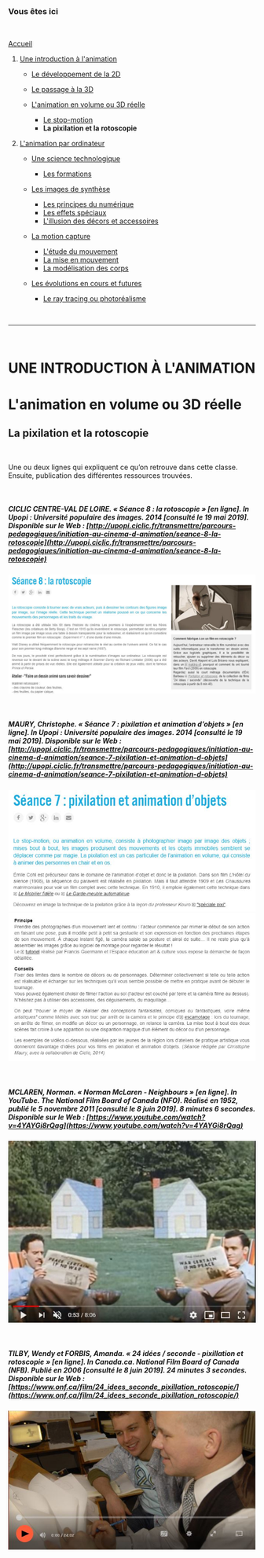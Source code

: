 <br/>

### Vous êtes ici

<br/>

[Accueil](index.md)

1. [Une introduction à l'animation](histoire.md)

    - [Le développement de la 2D](2d.md)
    - [Le passage à la 3D](3d.md)
    - [L'animation en volume ou 3D réelle](envolume.md)
    
        * [Le stop-motion](stopmotion.md)
        * **La pixilation et la rotoscopie**

2. [L'animation par ordinateur](parordinateur.md)

    - [Une science technologique](science.md)
    
        * [Les formations](formation.md)
    
    - [Les images de synthèse](imagesdesynthèse.md)
    
        * [Les principes du numérique](numerique.md)
        * [Les effets spéciaux](effet.md)
        * [L'illusion des décors et accessoires](decor.md)
        
    - [La motion capture]()
    
        * [L'étude du mouvement](etude.md)
        * [La mise en mouvement]()
        * [La modélisation des corps](corps.md)

    - [Les évolutions en cours et futures](evolution.md)
    
        * [Le ray tracing ou photoréalisme]()
        
<br/>

--------------------------------------------------------

<br/>

# UNE INTRODUCTION À L'ANIMATION
# L'animation en volume ou 3D réelle
## La pixilation et la rotoscopie

<br/>

Une ou deux lignes qui expliquent ce qu’on retrouve dans cette classe. Ensuite, publication des différentes ressources trouvées.

<br/>

##### CICLIC CENTRE-VAL DE LOIRE. « Séance 8 : la rotoscopie » [en ligne]. In _Upopi : Université populaire des images_. 2014 [consulté le 19 mai 2019]. Disponible sur le Web : [http://upopi.ciclic.fr/transmettre/parcours-pedagogiques/initiation-au-cinema-d-animation/seance-8-la-rotoscopie](http://upopi.ciclic.fr/transmettre/parcours-pedagogiques/initiation-au-cinema-d-animation/seance-8-la-rotoscopie)

![Séance 8 : la rotoscopie](images/rotoscopie.JPG "La rotoscopie")

<br/>

##### MAURY, Christophe. « Séance 7 : pixilation et animation d’objets » [en ligne]. In _Upopi : Université populaire des images_. 2014 [consulté le 19 mai 2019]. Disponible sur le Web : [http://upopi.ciclic.fr/transmettre/parcours-pedagogiques/initiation-au-cinema-d-animation/seance-7-pixilation-et-animation-d-objets](http://upopi.ciclic.fr/transmettre/parcours-pedagogiques/initiation-au-cinema-d-animation/seance-7-pixilation-et-animation-d-objets)

![Séance 7 : pixilation et animation d’objets](images/pixilation.JPG "Pixilation et animation d’objets")
![Séance 7 : pixilation et animation d’objets](images/pixilationprincipe.JPG "Pixilation et animation d’objets")

<br/>

##### MCLAREN, Norman. « Norman McLaren - Neighbours » [en ligne]. In YouTube. The National Film Board of Canada (NFO). Réalisé en 1952, publié le 5 novembre 2011  [consulté le 8 juin 2019]. 8 minutes 6 secondes. Disponible sur le Web : [https://www.youtube.com/watch?v=4YAYGi8rQag](https://www.youtube.com/watch?v=4YAYGi8rQag)

![Norman McLaren - Neighbours](images/pixilationex.JPG "Norman McLaren - Neighbours")

<br/>

##### TILBY, Wendy et FORBIS, Amanda. « 24 idées / seconde - pixillation et rotoscopie » [en ligne]. In Canada.ca. _National Film Board of Canada (NFB)_. Publié en 2006 [consulté le 8 juin 2019]. 24 minutes 3 secondes. Disponible sur le Web : [https://www.onf.ca/film/24_idees_seconde_pixillation_rotoscopie/](https://www.onf.ca/film/24_idees_seconde_pixillation_rotoscopie/)

![24 idées / seconde - pixillation et rotoscopie](images/pixilationrotoscopie.JPG "Pixillation et rotoscopie")

<br/>
